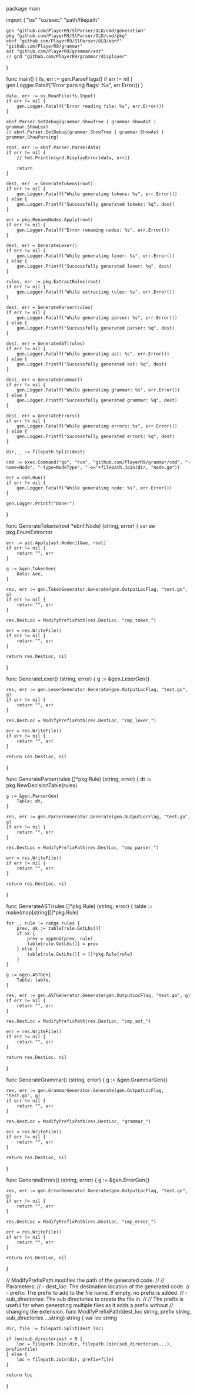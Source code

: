 package main

import (
	"os"
	"os/exec"
	"path/filepath"

	gen "github.com/PlayerR9/SlParser/OLD/cmd/generation"
	pkg "github.com/PlayerR9/SlParser/OLD/cmd/pkg"
	ebnf "github.com/PlayerR9/SlParser/OLD/ebnf"
	"github.com/PlayerR9/grammar"
	ast "github.com/PlayerR9/grammar/ast"
	// grd "github.com/PlayerR9/grammar/displayer"
)

func main() {
	fs, err := gen.ParseFlags()
	if err != nil {
		gen.Logger.Fatalf("Error parsing flags: %s", err.Error())
	}

	data, err := os.ReadFile(fs.Input)
	if err != nil {
		gen.Logger.Fatalf("Error reading file: %s", err.Error())
	}

	ebnf.Parser.SetDebug(grammar.ShowTree | grammar.ShowAst | grammar.ShowLex)
	// ebnf.Parser.SetDebug(grammar.ShowTree | grammar.ShowAst | grammar.ShowParsing)

	root, err := ebnf.Parser.Parse(data)
	if err != nil {
		// fmt.Println(grd.DisplayError(data, err))

		return
	}

	dest, err := GenerateTokens(root)
	if err != nil {
		gen.Logger.Fatalf("While generating tokens: %s", err.Error())
	} else {
		gen.Logger.Printf("Successfully generated tokens: %q", dest)
	}

	err = pkg.RenameNodes.Apply(root)
	if err != nil {
		gen.Logger.Fatalf("Error renaming nodes: %s", err.Error())
	}

	dest, err = GenerateLexer()
	if err != nil {
		gen.Logger.Fatalf("While generating lexer: %s", err.Error())
	} else {
		gen.Logger.Printf("Successfully generated lexer: %q", dest)
	}

	rules, err := pkg.ExtractRules(root)
	if err != nil {
		gen.Logger.Fatalf("While extracting rules: %s", err.Error())
	}

	dest, err = GenerateParser(rules)
	if err != nil {
		gen.Logger.Fatalf("While generating parser: %s", err.Error())
	} else {
		gen.Logger.Printf("Successfully generated parser: %q", dest)
	}

	dest, err = GenerateAST(rules)
	if err != nil {
		gen.Logger.Fatalf("While generating ast: %s", err.Error())
	} else {
		gen.Logger.Printf("Successfully generated ast: %q", dest)
	}

	dest, err = GenerateGrammar()
	if err != nil {
		gen.Logger.Fatalf("While generating grammar: %s", err.Error())
	} else {
		gen.Logger.Printf("Successfully generated grammar: %q", dest)
	}

	dest, err = GenerateErrors()
	if err != nil {
		gen.Logger.Fatalf("While generating errors: %s", err.Error())
	} else {
		gen.Logger.Printf("Successfully generated errors: %q", dest)
	}

	dir, _ := filepath.Split(dest)

	cmd := exec.Command("go", "run", "github.com/PlayerR9/grammar/cmd", "-name=Node", "-type=NodeType", "-o="+filepath.Join(dir, "node.go"))

	err = cmd.Run()
	if err != nil {
		gen.Logger.Fatalf("While generating node: %s", err.Error())
	}

	gen.Logger.Printf("Done!")
}

func GenerateTokens(root *ebnf.Node) (string, error) {
	var ee pkg.EnumExtractor

	err := ast.Apply[ast.Noder](&ee, root)
	if err != nil {
		return "", err
	}

	g := &gen.TokenGen{
		Data: &ee,
	}

	res, err := gen.TokenGenerator.Generate(gen.OutputLocFlag, "test.go", g)
	if err != nil {
		return "", err
	}

	res.DestLoc = ModifyPrefixPath(res.DestLoc, "cmp_token_")

	err = res.WriteFile()
	if err != nil {
		return "", err
	}

	return res.DestLoc, nil
}

func GenerateLexer() (string, error) {
	g := &gen.LexerGen{}

	res, err := gen.LexerGenerator.Generate(gen.OutputLocFlag, "test.go", g)
	if err != nil {
		return "", err
	}

	res.DestLoc = ModifyPrefixPath(res.DestLoc, "cmp_lexer_")

	err = res.WriteFile()
	if err != nil {
		return "", err
	}

	return res.DestLoc, nil
}

func GenerateParser(rules []*pkg.Rule) (string, error) {
	dt := pkg.NewDecisionTable(rules)

	g := &gen.ParserGen{
		Table: dt,
	}

	res, err := gen.ParserGenerator.Generate(gen.OutputLocFlag, "test.go", g)
	if err != nil {
		return "", err
	}

	res.DestLoc = ModifyPrefixPath(res.DestLoc, "cmp_parser_")

	err = res.WriteFile()
	if err != nil {
		return "", err
	}

	return res.DestLoc, nil
}

func GenerateAST(rules []*pkg.Rule) (string, error) {
	table := make(map[string][]*pkg.Rule)

	for _, rule := range rules {
		prev, ok := table[rule.GetLhs()]
		if ok {
			prev = append(prev, rule)
			table[rule.GetLhs()] = prev
		} else {
			table[rule.GetLhs()] = []*pkg.Rule{rule}
		}
	}

	g := &gen.ASTGen{
		Table: table,
	}

	res, err := gen.ASTGenerator.Generate(gen.OutputLocFlag, "test.go", g)
	if err != nil {
		return "", err
	}

	res.DestLoc = ModifyPrefixPath(res.DestLoc, "cmp_ast_")

	err = res.WriteFile()
	if err != nil {
		return "", err
	}

	return res.DestLoc, nil
}

func GenerateGrammar() (string, error) {
	g := &gen.GrammarGen{}

	res, err := gen.GrammarGenerator.Generate(gen.OutputLocFlag, "test.go", g)
	if err != nil {
		return "", err
	}

	res.DestLoc = ModifyPrefixPath(res.DestLoc, "grammar_")

	err = res.WriteFile()
	if err != nil {
		return "", err
	}

	return res.DestLoc, nil
}

func GenerateErrors() (string, error) {
	g := &gen.ErrorGen{}

	res, err := gen.ErrorGenerator.Generate(gen.OutputLocFlag, "test.go", g)
	if err != nil {
		return "", err
	}

	res.DestLoc = ModifyPrefixPath(res.DestLoc, "cmp_error_")

	err = res.WriteFile()
	if err != nil {
		return "", err
	}

	return res.DestLoc, nil
}

// ModifyPrefixPath modifies the path of the generated code.
//
// Parameters:
//   - dest_loc: The destination location of the generated code.
//   - prefix: The prefix to add to the file name. If empty, no prefix is added.
//   - sub_directories: The sub directories to create the file in.
//
// The prefix is useful for when generating multiple files as it adds a prefix without
// changing the extension.
func ModifyPrefixPath(dest_loc string, prefix string, sub_directories ...string) string {
	var loc string

	dir, file := filepath.Split(dest_loc)

	if len(sub_directories) > 0 {
		loc = filepath.Join(dir, filepath.Join(sub_directories...), prefix+file)
	} else {
		loc = filepath.Join(dir, prefix+file)
	}

	return loc
}
